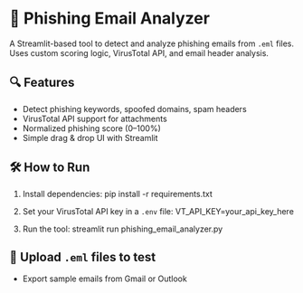 # 📧 Phishing Email Analyzer

A Streamlit-based tool to detect and analyze phishing emails from `.eml` files. Uses custom scoring logic, VirusTotal API, and email header analysis.

## 🔍 Features
- Detect phishing keywords, spoofed domains, spam headers
- VirusTotal API support for attachments
- Normalized phishing score (0–100%)
- Simple drag & drop UI with Streamlit

## 🛠 How to Run

1. Install dependencies:
pip install -r requirements.txt

2. Set your VirusTotal API key in a `.env` file:
VT_API_KEY=your_api_key_here

3. Run the tool:
streamlit run phishing_email_analyzer.py

## 📁 Upload `.eml` files to test
- Export sample emails from Gmail or Outlook

